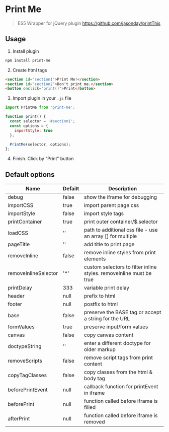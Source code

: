 # Print Me

> ES5 Wrapper for jQuery plugin https://github.com/jasonday/printThis

## Usage

1. Install plugin

```bash
npm install print-me
```

2. Create html tags

```html
<section id="section1">Print Me!</section>
<section id="section2">Don't print me.</section>
<button onclick="print()">Print</button>
```

3. Import plugin in your `.js` file  

```js
import PrintMe from 'print-me';

function print() {
  const selector = '#section1';
  const options = {
    importStyle: true
  };

  PrintMe(selector, options);
};
```

4. Finish. Click by "Print" button

##  Default options

| Name | Defailt | Description |
|-|-|-|
| debug | false | show the iframe for debugging |
| importCSS | true | import parent page css |
| importStyle | false | import style tags |
| printContainer | true | print outer container/$.selector |
| loadCSS | '' | path to additional css file - use an array [] for multiple |
| pageTitle | '' | add title to print page |
| removeInline | false | remove inline styles from print elements |
| removeInlineSelector | '*' | custom selectors to filter inline styles. removeInline must be true |
| printDelay | 333 | variable print delay |
| header | null | prefix to html |
| footer | null | postfix to html |
| base | false | preserve the BASE tag or accept a string for the URL |
| formValues | true | preserve input/form values |
| canvas | false | copy canvas content |
| doctypeString | '<!DOCTYPE html>' | enter a different doctype for older markup |
| removeScripts | false | remove script tags from print content |
| copyTagClasses | false | copy classes from the html & body tag |
| beforePrintEvent | null | callback function for printEvent in iframe |
| beforePrint | null | function called before iframe is filled |
| afterPrint | null | function called before iframe is removed |
